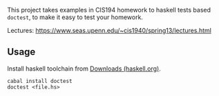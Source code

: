 This project takes examples in CIS194 homework to haskell tests based `doctest`, to make it easy to test your homework.

Lectures: https://www.seas.upenn.edu/~cis1940/spring13/lectures.html
## Usage
Install haskell toolchain from [Downloads (haskell.org)](https://www.haskell.org/downloads/).

```
cabal install doctest
doctest <file.hs> 
```
